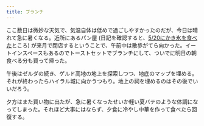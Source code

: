 ```yaml
---
title: ブランチ
---
```


ここ数日は微妙な天気で、気温自体は低めで過ごしやすかったのだが、今日は晴れて急に暑くなる。近所にあるパン屋 (日記を確認すると、[5/20にかき氷を食べた](/articles/20230520)ところ) が来月で閉店するということで、午前中は散歩がてら向かった。イートインスペースもあるのでトーストセットでブランチにして、ついでに明日の朝食べる分も買って帰った。

午後はゼルダの続き、ゲルド高地の地上を探索しつつ、地底のマップを埋める。それが終わったらハイラル城に向かうつもり。地上の祠を埋めるのはその後でいいだろう。

夕方はまた買い物に出たが、急に暑くなったせいか軽い夏バテのような体調になってしまった。それほど大事にはならず、夕食に冷やし中華を作って食べたら回復する。
